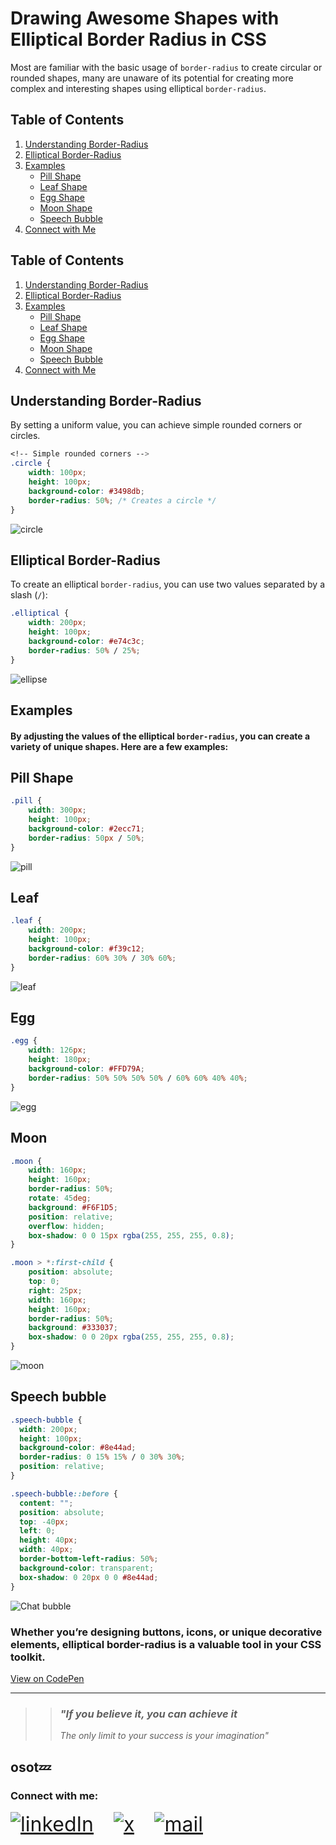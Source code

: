 # Drawing Awesome Shapes with Elliptical Border Radius in CSS

Most are familiar with the basic usage of `border-radius` to create circular or rounded shapes, many are unaware of its potential for creating more complex and interesting shapes using elliptical `border-radius`.

## Table of Contents
1. [Understanding Border-Radius](#understanding-border-radius)
2. [Elliptical Border-Radius](#elliptical-border-radius)
3. [Examples](#examples)
    - [Pill Shape](#pill-shape)
    - [Leaf Shape](#leaf)
    - [Egg Shape](#egg)
    - [Moon Shape](#moon)
    - [Speech Bubble](#speech-bubble)
4. [Connect with Me](#connect-with-me)

## Table of Contents
1. [Understanding Border-Radius](#understanding-border-radius)
2. [Elliptical Border-Radius](#elliptical-border-radius)
3. [Examples](#examples)
    - [Pill Shape](#pill-shape)
    - [Leaf Shape](#leaf)
    - [Egg Shape](#egg)
    - [Moon Shape](#moon)
    - [Speech Bubble](#speech-bubble)
4. [Connect with Me](#connect-with-me)

## Understanding Border-Radius

By setting a uniform value, you can achieve simple rounded corners or circles.



<span class="even-columns">

```css
<!-- Simple rounded corners -->
.circle {
    width: 100px;
    height: 100px;
    background-color: #3498db;
    border-radius: 50%; /* Creates a circle */
}
```
<img src="./assets/circle.png" alt="circle">
</span>

## Elliptical Border-Radius

 To create an elliptical `border-radius`, you can use two values separated by a slash (`/`):

<span class="even-columns">

```css
.elliptical {
    width: 200px;
    height: 100px;
    background-color: #e74c3c;
    border-radius: 50% / 25%;
}
```
<img src="./assets/ellipse.png" alt="ellipse">
</span>


## Examples
#### By adjusting the values of the elliptical `border-radius`, you can create a variety of unique shapes. Here are a few examples:

## Pill Shape

<span class="even-columns">

```css
.pill {
    width: 300px;
    height: 100px;
    background-color: #2ecc71;
    border-radius: 50px / 50%;
}
```
<img src="./assets/pill.png" alt="pill">
</span>

## Leaf 

<span class="even-columns">

```css
.leaf {
    width: 200px;
    height: 100px;
    background-color: #f39c12;
    border-radius: 60% 30% / 30% 60%;
}
```
<img src="./assets/leaf.png" alt="leaf">
</span>

## Egg 

<span class="even-columns">

```css
.egg {
    width: 126px;
    height: 180px;
    background-color: #FFD79A;
    border-radius: 50% 50% 50% 50% / 60% 60% 40% 40%;
}
```
<img src="./assets/egg.png" alt="egg">
</span>

## Moon 

<span class="even-columns">


```css
.moon {
    width: 160px;
    height: 160px;
    border-radius: 50%;
    rotate: 45deg;
    background: #F6F1D5;
    position: relative;
    overflow: hidden;
    box-shadow: 0 0 15px rgba(255, 255, 255, 0.8);
}

.moon > *:first-child {
    position: absolute;
    top: 0;
    right: 25px;
    width: 160px;
    height: 160px;
    border-radius: 50%;
    background: #333037; 
    box-shadow: 0 0 20px rgba(255, 255, 255, 0.8);  
}
```
<img src="./assets/moon.png" alt="moon">
</span>

## Speech bubble 

<span>


```css
.speech-bubble {
  width: 200px;
  height: 100px;
  background-color: #8e44ad;
  border-radius: 0 15% 15% / 0 30% 30%;
  position: relative;
}

.speech-bubble::before {
  content: "";
  position: absolute;
  top: -40px;
  left: 0;
  height: 40px;
  width: 40px;
  border-bottom-left-radius: 50%;
  background-color: transparent;
  box-shadow: 0 20px 0 0 #8e44ad;
}


```
<img src="./assets/chat-bubble.png" alt="Chat bubble">
</span>


### Whether you’re designing buttons, icons, or unique decorative elements, elliptical border-radius is a valuable tool in your CSS toolkit.

[View on CodePen](https://codepen.io/johndoe/pen/abc123)

---
> > ### ***"If you believe it, you can achieve it***
> > *The only limit to your success is your imagination"*



**osot💤**
---

### Connect with me:

<span style="font-size: 2rem; display: flex; gap: 2rem;">

  <a class="social-link" href="https://www.linkedin.com/in/ayo-osota/">
  <img src="./assets/linkedIn.svg" alt="linkedIn">
  </a>

  <a class="social-link" href="https://x.com/ayo_osota/">
  <img src="./assets/x.svg" alt="x">
  </a>

  <a class="social-link" href="mailto:osotaayomikun@gmail.com">
  <img src="./assets/mail.svg" alt="mail">
  </a>
</span>